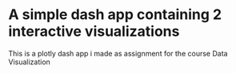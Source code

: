 # A simple dash app containing 2 interactive visualizations
This is a plotly dash app i made as assignment for the course Data Visualization
